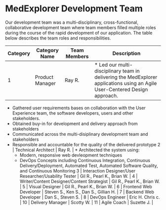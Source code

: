 # MedExplorer Development Team

Our development team was a multi-disciplinary, cross-functional, collaborative development team where team members filled multiple roles 
during the course of the rapid development of our application. The table below describes the team roles and responsibilities.

Category | Category Name | Team Members | Description
---------|---------------|--------------|------------
1  | Product Manager | Ray R. | * Led our multi-disciplinary team in delivering the MedExplorer applications using an Agile User-Centered Design approach. 
* Gathered user requirements bases on collaboration with the User Experience team, the software developers, users and other stakeholders.
* Obtained buy-in for development and delivery approach from stakeholders
* Communicated across the multi-disiplinary development team and stakeholders
* Responsible and accountable for the quality of the delivered prototype
2  | Technical Architect | Ray R. | * Architected the system using:
  * Modern, responsive web devleopment techniques
  * DevOps Concepts including Continuous Integration, Continuous Delivery/Deployment, Automated Test, Automated Software Quality, and Continuous Monitoring
3  | Interaction Designer/User Researcher/Usability Tester | Gil R., Pearl K., Brian W.  |
4  | Writer/Content Designer/Content Strategist | Gil R., Pearl K., Brian W.  |
5  | Visual Designer | Gil R., Pearl K., Brian W.  |
6  | Frontend Web Developer | Steven S., Ken S., Dan S., Gillian H. | 
7  | Backend Web Developer | Dan S., Steven S. |
8  | DevOps Engineer | Eric H. Chris c. |
10 | Delivery Manager | Scotty W. |
11 | Agile Coach | Suzette J. |

